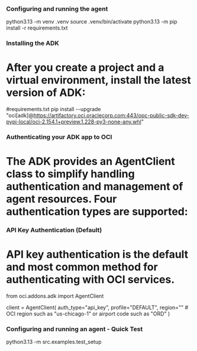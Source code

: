### Configuring and running the agent
python3.13 -m venv .venv
source .venv/bin/activate
python3.13 -m pip install -r requirements.txt

### Installing the ADK
# After you create a project and a virtual environment, install the latest version of ADK:
#requirements.txt
pip install --upgrade "oci[adk]@https://artifactory.oci.oraclecorp.com:443/opc-public-sdk-dev-pypi-local/oci-2.154.1+preview.1.228-py3-none-any.whl"


### Authenticating your ADK app to OCI
# The ADK provides an AgentClient class to simplify handling authentication and management of agent resources. Four authentication types are supported:

### API Key Authentication (Default)
# API key authentication is the default and most common method for authenticating with OCI services.

from oci.addons.adk import AgentClient

client = AgentClient(
    auth_type="api_key",
    profile="DEFAULT",
    region="<your-region>"  # OCI region such as "us-chicago-1" or airport code such as "ORD"
)

### Configuring and running an agent - Quick Test

python3.13 -m src.examples.test_setup  


